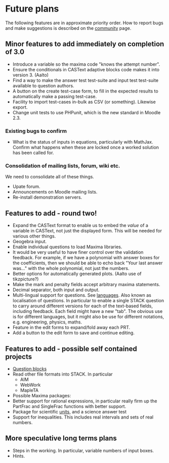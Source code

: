 # Future plans

The following features are in approximate priority order.   How to report bugs and make suggestions is described on the [community](../About/Community.md) page.

## Minor features to add immediately on completion of 3.0 ##

* Introduce a variable so the maxima code "knows the attempt number".
* Ensure the conditionals in CASText adaptive blocks code makes it into version 3. (Aalto)
* Find a way to make the answer test test-suite and input test test-suite available to question authors.
* A button on the create test-case form, to fill in the expected results to automatically make a passing test-case.
* Facility to import test-cases in-bulk as CSV (or something). Likewise export.
* Change unit tests to use PHPunit, which is the new standard in Moodle 2.3.

### Existing bugs to confirm ###

* What is the status of inputs in equations, particularly with MathJax.  Confirm what happens when these are locked once a worked solution has been called for.

### Consolidation of mailing lists, forum, wiki etc. ###

We need to consolidate all of these things.

* Upate forum.
* Announcements on Moodle mailing lists.
* Re-install demonstration servers.

## Features to add - round two! ##

* Expand the CASText format to enable us to embed the _value_ of a variable in CASText, not just the displayed form.  This will be needed for various other things.
* Geogebra input.
* Enable individual questions to load Maxima libraries.
* It would be very useful to have finer control over the validation feedback. For example, if we have a polynomial with answer boxes for the coefficients, then we should be able to echo back "Your last answer was..." with the whole polynomial, not just the numbers.
* Better options for automatically generated plots.  (Aalto use of tikzpicture?)
* Make the mark and penalty fields accept arbitrary maxima statements.
* Decimal separator, both input and output.
* Multi-lingual support for questions.  See [languages](Languages.md).  Also known as localisation of questions.  In particular to enable a single STACK question to carry around different versions for each of the text-based fields, including feedback.  Each field might have a new "tab".  The obvious use is for different languages, but it might also be use for different notations, e.g. engineering, physics, maths.
* Feature in the edit forms to expand/fold away each PRT.
* Add a button to the edit form to save and continue editing.

## Features to add - possible self contained projects ##

* [Question blocks](../Authoring/Question_blocks.md)
* Read other file formats into STACK.  In particular
  * AIM
  * WebWork
  * MapleTA
* Possible Maxima packages:
 * Better support for rational expressions, in particular really firm up the PartFrac and SingleFrac functions with better support.
 * Package for scientific [units](../Authoring/Units.md), and a science answer test
 * Support for inequalities.  This includes real intervals and sets of real numbers.


## More speculative long terms plans ##

* Steps in the working. In particular, variable numbers of input boxes.
* Hints.
